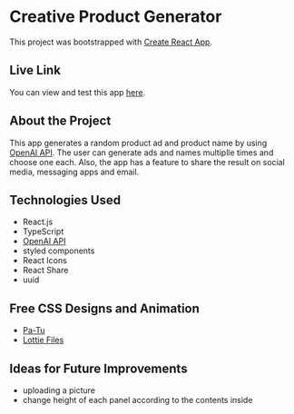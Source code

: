 # Creative Product Generator

This project was bootstrapped with [Create React App](https://github.com/facebook/create-react-app).

## Live Link

You can view and test this app [here]().

## About the Project

This app generates a random product ad and product name by using
[OpenAI API](https://beta.openai.com/overview). The user can generate ads and names multiplle times and choose one each.
Also, the app has a feature to share the result on social media, messaging apps and email.

<!-- ## How To Use -->

## Technologies Used

- React.js
- TypeScript
- [OpenAI API](https://beta.openai.com/overview)
- styled components
- React Icons
- React Share
- uuid

## Free CSS Designs and Animation

- [Pa-Tu](https://pa-tu.work/)
- [Lottie Files](https://lottiefiles.com/)

## Ideas for Future Improvements

- uploading a picture
- change height of each panel according to the contents inside
